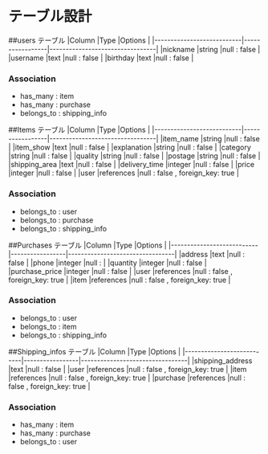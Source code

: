 # テーブル設計

##users テーブル
|Column                     |Type             |Options                          |
|---------------------------|-----------------|---------------------------------|
|nickname                   |string           |null : false                     |
|username                   |text             |null : false                     |
|birthday                   |text             |null : false                     |
### Association
- has_many : item
- has_many : purchase
- belongs_to : shipping_info

##Items テーブル
|Column                     |Type             |Options                          |
|---------------------------|-----------------|---------------------------------|
|item_name                  |string           |null : false                     |
|item_show                  |text             |null : false                     |
|explanation                |string           |null : false                     |
|category                   |string           |null : false                     |
|quality                    |string           |null : false                     |
|postage                    |string           |null : false                     |
|shipping_area              |text             |null : false                     |
|delivery_time              |integer          |null : false                     |
|price                      |integer          |null : false                     |
|user                       |references       |null : false , foreign_key: true |
### Association
- belongs_to : user
- belongs_to : purchase
- belongs_to : shipping_info

##Purchases テーブル
|Column                     |Type             |Options                          |
|---------------------------|-----------------|---------------------------------|
|address                    |text             |null : false                     |
|phone                      |integer          |null :                           |
|quantity                   |integer          |null : false                     |
|purchase_price             |integer          |null : false                     |
|user                       |references       |null : false , foreign_key: true |
|item                       |references       |null : false , foreign_key: true |
### Association
- belongs_to : user
- belongs_to : item
- belongs_to : shipping_info

##Shipping_infos テーブル
|Column                     |Type             |Options                          |
|---------------------------|-----------------|---------------------------------|
|shipping_address           |text             |null : false                     |
|user                       |references       |null : false , foreign_key: true |
|item                       |references       |null : false , foreign_key: true |
|purchase                   |references       |null : false , foreign_key: true |
### Association
- has_many : item
- has_many : purchase
- belongs_to : user
